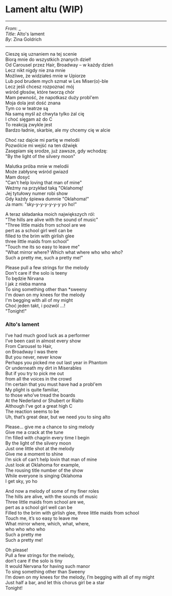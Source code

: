 # Lament altu (WIP)

---
_From_: _  
_Title_: Alto's lament  
_By_: Zina Goldrich 

--- 

Cieszę się uznaniem na tej scenie  
Biorą mnie do wszystkich znanych dzieł!  
Od Carousel przez Hair, Broadway – w każdy dzień  
Lecz nikt nigdy nie zna mnie  
Możliwe, że widziałeś mnie w Upiorze  
Lub pod brudem mych szmat w Les Miser(o)-ble  
Lecz jeśli chcesz rozpoznać mój  
wśród głosów, które tworzą chór  
Mam pewność, że napotkasz duży probl'em  
Moja dola jest dość znana  
Tym co w teatrze są  
Na samą myśl aż chwyta tylko żal cię  
I choć sięgam aż do C  
To reakcją zwykle jest  
Bardzo ładnie, skarbie, ale my chcemy cię w alcie  

Choć raz dajcie mi partię w melodii  
Pozwólcie mi wejść na ten dźwięk  
Zasępiam się srodze, już zawsze, gdy wchodzę:  
"By the light of the silvery moon"  

Malutka próba mnie w melodii  
Może zabłysnę wśród gwiazd  
Mam dosyć  
"Can't help loving that man of mine"  
Weźmy na przykład taką "Oklahomę!  
Jej tytułowy numer robi show  
Gdy każdy śpiewa dumnie "Oklahoma!"  
Ja mam: "sky-y-y-y-y-y-y yo ho!"  

A teraz składanka moich największych ról:  
"The hills are alive with the sound of music"  
"Three little maids from school are we   
pert as a school girl well can be   
filled to the brim with girlish glee   
three little maids from school"  
"Touch me its so easy to leave me"  
"What mirror where? Which what where who who who?   
Such a pretty me, such a pretty me!"  

Please pull a few strings for the melody  
Don't care if the solo is teeny  
To będzie Nirvana  
I jak z nieba manna  
To sing something other than *sweeny  
I'm down on my knees for the melody  
I'm begging with all of my might  
Choć jeden takt, i pozwól ...!  
"Tonight!"  

### Alto's lament

I’ve had much good luck as a performer  
I’ve been cast in almost every show    
From Carousel to Hair,  
on Broadway I was there   
But you never, never know  
Perhaps you picked me out last year in Phantom  
Or underneath my dirt in Miserables  
But if you try to pick me out  
from all the voices in the crowd   
I’m certain that you must have had a probl'em  
My plight is quite familiar,  
to those who’ve tread the boards  
At the Nederland or Shubert or Rialto  
Although I’ve got a great high C  
The reaction seems to be  
Uh, that’s great dear, but we need you to sing alto  

Please... give me a chance to sing melody   
Give me a crack at the tune   
I’m filled with chagrin every time I begin   
By the light of the silvery moon  
Just one little shot at the melody   
Give me a moment to shine  
I’m sick of can’t help lovin that man of mine  
Just look at Oklahoma for example,   
The rousing title number of the show  
While everyone is singing Oklahoma  
I get sky, yo ho  

And now a melody of some of my finer roles   
The hills are alive, with the sounds of music  
Three little maids from school are we,  
pert as a school girl well can be  
Filled to the brim with girlish glee, 
three little maids from school  
Touch me, it’s so easy to leave me  
What mirror where, which, what, where,   
who who who who  
Such a pretty me   
Such a pretty me!  

Oh please!  
Pull a few strings for the melody,   
don’t care if the solo is tiny  
It would Nervana for having such manor  
To sing something other than Sweeny  
I’m down on my knees for the melody, 
I’m begging with all of my might  
Just half a bar, and let this chorus girl be a star  
Tonight!

